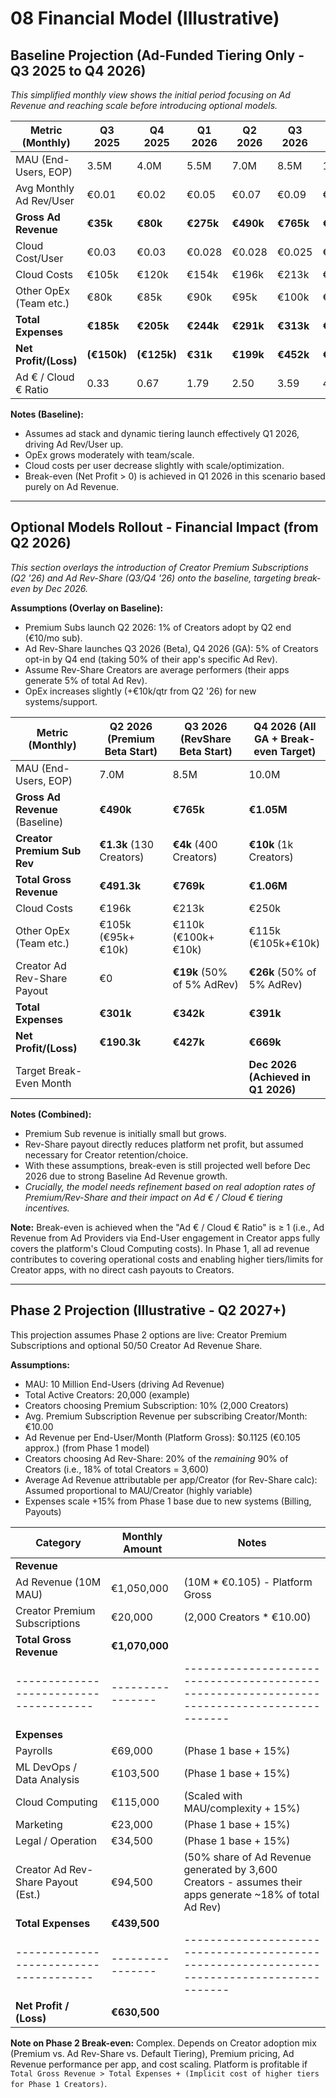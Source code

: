 # 08 Financial Model (Illustrative)

## Baseline Projection (Ad-Funded Tiering Only - Q3 2025 to Q4 2026)

*This simplified monthly view shows the initial period focusing on Ad Revenue and reaching scale before introducing optional models.*

| Metric (Monthly)        | Q3 2025 | Q4 2025 | Q1 2026 | Q2 2026 | Q3 2026 | Q4 2026 |
|-------------------------|---------|---------|---------|---------|---------|---------|
| MAU (End-Users, EOP)    | 3.5M    | 4.0M    | 5.5M    | 7.0M    | 8.5M    | 10.0M   |
| Avg Monthly Ad Rev/User | €0.01   | €0.02   | €0.05   | €0.07   | €0.09   | €0.105  |
| **Gross Ad Revenue**    | **€35k**| **€80k**| **€275k**|**€490k**|**€765k**|**€1.05M**|
| Cloud Cost/User         | €0.03   | €0.03   | €0.028  | €0.028  | €0.025  | €0.025  |
| Cloud Costs             | €105k   | €120k   | €154k   | €196k   | €213k   | €250k   |
| Other OpEx (Team etc.)  | €80k    | €85k    | €90k    | €95k    | €100k   | €105k   |
| **Total Expenses**      | **€185k**| **€205k**| **€244k**|**€291k**|**€313k**|**€355k** |
| **Net Profit/(Loss)**   |**(€150k)**|**(€125k)**|**€31k** |**€199k**|**€452k**|**€695k** |
| Ad € / Cloud € Ratio    | 0.33    | 0.67    | 1.79    | 2.50    | 3.59    | 4.20    |

**Notes (Baseline):**
*   Assumes ad stack and dynamic tiering launch effectively Q1 2026, driving Ad Rev/User up.
*   OpEx grows moderately with team/scale.
*   Cloud costs per user decrease slightly with scale/optimization.
*   Break-even (Net Profit > 0) is achieved in Q1 2026 in this scenario based purely on Ad Revenue.

---

## Optional Models Rollout - Financial Impact (from Q2 2026)

*This section overlays the introduction of Creator Premium Subscriptions (Q2 '26) and Ad Rev-Share (Q3/Q4 '26) onto the baseline, targeting break-even by Dec 2026.*

**Assumptions (Overlay on Baseline):**
*   Premium Subs launch Q2 2026: 1% of Creators adopt by Q2 end (€10/mo sub).
*   Ad Rev-Share launches Q3 2026 (Beta), Q4 2026 (GA): 5% of Creators opt-in by Q4 end (taking 50% of their app's specific Ad Rev).
*   Assume Rev-Share Creators are average performers (their apps generate 5% of total Ad Rev).
*   OpEx increases slightly (+€10k/qtr from Q2 '26) for new systems/support.

| Metric (Monthly)                 | Q2 2026 (Premium Beta Start) | Q3 2026 (RevShare Beta Start) | Q4 2026 (All GA + Break-even Target) |
|----------------------------------|------------------------------|-------------------------------|--------------------------------------|
| MAU (End-Users, EOP)             | 7.0M                         | 8.5M                          | 10.0M                                |
| **Gross Ad Revenue** (Baseline)  | **€490k**                    | **€765k**                     | **€1.05M**                           |
| **Creator Premium Sub Rev**      | **€1.3k** (130 Creators)     | **€4k** (400 Creators)        | **€10k** (1k Creators)              |
| **Total Gross Revenue**          | **€491.3k**                  | **€769k**                     | **€1.06M**                           |
| Cloud Costs                      | €196k                        | €213k                         | €250k                                |
| Other OpEx (Team etc.)           | €105k (€95k+€10k)            | €110k (€100k+€10k)            | €115k (€105k+€10k)                   |
| Creator Ad Rev-Share Payout      | €0                           | **€19k** (50% of 5% AdRev)    | **€26k** (50% of 5% AdRev)         |
| **Total Expenses**               | **€301k**                    | **€342k**                     | **€391k**                            |
| **Net Profit/(Loss)**            | **€190.3k**                  | **€427k**                     | **€669k**                            |
| Target Break-Even Month        |                              |                               | **Dec 2026 (Achieved in Q1 2026)**   |

**Notes (Combined):**
*   Premium Sub revenue is initially small but grows.
*   Rev-Share payout directly reduces platform net profit, but assumed necessary for Creator retention/choice.
*   With these assumptions, break-even is still projected well before Dec 2026 due to strong Baseline Ad Revenue growth.
*   *Crucially, the model needs refinement based on real adoption rates of Premium/Rev-Share and their impact on Ad € / Cloud € tiering incentives.*

**Note:** Break-even is achieved when the "Ad € / Cloud € Ratio" is ≥ 1 (i.e., Ad Revenue from Ad Providers via End-User engagement in Creator apps fully covers the platform's Cloud Computing costs). In Phase 1, all ad revenue contributes to covering operational costs and enabling higher tiers/limits for Creator apps, with no direct cash payouts to Creators.

---

## Phase 2 Projection (Illustrative - Q2 2027+)

This projection assumes Phase 2 options are live: Creator Premium Subscriptions and optional 50/50 Creator Ad Revenue Share.

**Assumptions:**
*   MAU: 10 Million End-Users (driving Ad Revenue)
*   Total Active Creators: 20,000 (example)
*   Creators choosing Premium Subscription: 10% (2,000 Creators)
*   Avg. Premium Subscription Revenue per subscribing Creator/Month: €10.00
*   Ad Revenue per End-User/Month (Platform Gross): $0.1125 (€0.105 approx.) (from Phase 1 model)
*   Creators choosing Ad Rev-Share: 20% of the *remaining* 90% of Creators (i.e., 18% of total Creators = 3,600)
*   Average Ad Revenue attributable per app/Creator (for Rev-Share calc): Assumed proportional to MAU/Creator (highly variable)
*   Expenses scale +15% from Phase 1 base due to new systems (Billing, Payouts)

| Category                             | Monthly Amount | Notes                                                                                     |
|--------------------------------------|----------------|-------------------------------------------------------------------------------------------|
| **Revenue**                          |                |                                                                                           |
| Ad Revenue (10M MAU)                 | €1,050,000     | (10M * €0.105) - Platform Gross                                                           |
| Creator Premium Subscriptions        | €20,000        | (2,000 Creators * €10.00)                                                                 |
| **Total Gross Revenue**              | **€1,070,000** |                                                                                           |
|--------------------------------------|----------------|-------------------------------------------------------------------------------------------|
| **Expenses**                         |                |                                                                                           |
| Payrolls                             | €69,000        | (Phase 1 base + 15%)                                                                      |
| ML DevOps / Data Analysis            | €103,500       | (Phase 1 base + 15%)                                                                      |
| Cloud Computing                      | €115,000       | (Scaled with MAU/complexity + 15%)                                                      |
| Marketing                            | €23,000        | (Phase 1 base + 15%)                                                                      |
| Legal / Operation                    | €34,500        | (Phase 1 base + 15%)                                                                      |
| Creator Ad Rev-Share Payout (Est.)   | €94,500        | (50% share of Ad Revenue generated by 3,600 Creators - assumes their apps generate ~18% of total Ad Rev) |
| **Total Expenses**                   | **€439,500**   |                                                                                           |
|--------------------------------------|----------------|-------------------------------------------------------------------------------------------|
| **Net Profit / (Loss)**              | **€630,500**   |                                                                                           |

**Note on Phase 2 Break-even:** Complex. Depends on Creator adoption mix (Premium vs. Ad Rev-Share vs. Default Tiering), Premium pricing, Ad Revenue performance per app, and cost scaling. Platform is profitable if `Total Gross Revenue > Total Expenses + (Implicit cost of higher tiers for Phase 1 Creators)`. 